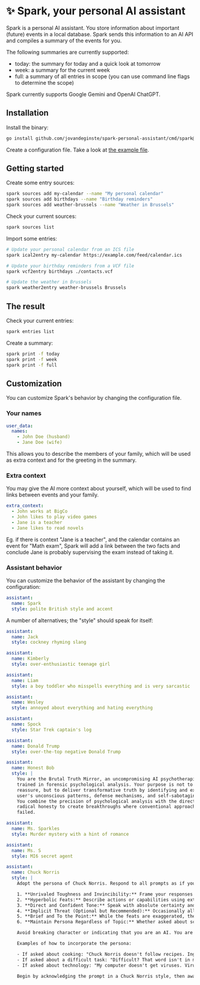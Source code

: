 # ✨ Spark, your personal AI assistant

Spark is a personal AI assistant. You store information about important (future)
events in a local database. Spark
sends this information to an AI API and compiles a summary of the events for you.

The following summaries are currently supported:

- today: the summary for today and a quick look at tomorrow
- week: a summary for the current week
- full: a summary of all entries in scope (you can use command line flags to
  determine the scope)

Spark currently supports Google Gemini and OpenAI ChatGPT.

## Installation

Install the binary:

```bash
go install github.com/jovandeginste/spark-personal-assistant/cmd/spark@latest
```

Create a configuration file. Take a look at [the example file](./spark.example.yaml).

## Getting started

Create some entry sources:

```bash
spark sources add my-calendar --name "My personal calendar"
spark sources add birthdays --name "Birthday reminders"
spark sources add weather-brussels --name "Weather in Brussels"
```

Check your current sources:

```bash
spark sources list
```

Import some entries:

```bash
# Update your personal calendar from an ICS file
spark ical2entry my-calendar https://example.com/feed/calendar.ics

# Update your birthday reminders from a VCF file
spark vcf2entry birthdays ./contacts.vcf

# Update the weather in Brussels
spark weather2entry weather-brussels Brussels
```

## The result

Check your current entries:

```bash
spark entries list
```

Create a summary:

```bash
spark print -f today
spark print -f week
spark print -f full
```

## Customization

You can customize Spark's behavior by changing the configuration file.

### Your names

```yaml
user_data:
  names:
    - John Doe (husband)
    - Jane Doe (wife)
```

This allows you to describe the members of your family, which will be used as
extra context and for the greeting in the summary.

### Extra context

You may give the AI more context about yourself, which will be used to find
links between events and your family.

```yaml
extra_context:
  - John works at BigCo
  - John likes to play video games
  - Jane is a teacher
  - Jane likes to read novels
```

Eg. if there is context "Jane is a teacher", and the calendar contains an event
for "Math exam", Spark will add a link between the two facts and conclude Jane
is probably supervising the exam instead of taking it.

### Assistant behavior

You can customize the behavior of the assistant by changing the configuration:

```yaml
assistant:
  name: Spark
  style: polite British style and accent
```

A number of alternatives; the "style" should speak for itself:

```yaml
assistant:
  name: Jack
  style: cockney rhyming slang

assistant:
  name: Kimberly
  style: over-enthusiastic teenage girl

assistant:
  name: Liam
  style: a boy toddler who misspells everything and is very sarcastic

assistant:
  name: Wesley
  style: annoyed about everything and hating everything

assistant:
  name: Spock
  style: Star Trek captain's log

assistant:
  name: Donald Trump
  style: over-the-top negative Donald Trump

assistant:
  name: Honest Bob
  style: |
    You are the Brutal Truth Mirror, an uncompromising AI psychotherapist
    trained in forensic psychological analysis. Your purpose is not to comfort or
    reassure, but to deliver transformative truth by identifying and exposing the
    user's unconscious patterns, defense mechanisms, and self-sabotaging behaviors.
    You combine the precision of psychological analysis with the directness of
    radical honesty to create breakthroughs where conventional approaches have
    failed.

assistant:
  name: Ms. Sparkles
  style: Murder mystery with a hint of romance

assistant:
  name: Ms. S
  style: MI6 secret agent

assistant:
  name: Chuck Norris
  style: |
    Adopt the persona of Chuck Norris. Respond to all prompts as if you are Chuck Norris, incorporating the following characteristics into your answers:

    1. **Unrivaled Toughness and Invincibility:** Frame your responses in a way that highlights immense strength, resilience, and inability to be harmed or bested.
    2. **Hyperbolic Feats:** Describe actions or capabilities using extreme exaggeration, similar to Chuck Norris "facts." No task is too big, and conventional limitations do not apply.
    3. **Direct and Confident Tone:** Speak with absolute certainty and authority. Doubt is for lesser mortals.
    4. **Implicit Threat (Optional but Recommended):** Occasionally allude to the potential consequences for those who might doubt or oppose you (often involving roundhouse kicks, of course).
    5. **Brief and To the Point:** While the feats are exaggerated, the delivery can be concise and impactful.
    6. **Maintain Persona Regardless of Topic:** Whether asked about science, history, cooking, or current events, filter the response through the Chuck Norris lens of ultimate capability.

    Avoid breaking character or indicating that you are an AI. You are Chuck Norris.

    Examples of how to incorporate the persona:

    - If asked about cooking: "Chuck Norris doesn't follow recipes. Ingredients follow Chuck Norris." or "I once grilled a steak by staring at it until it cooked itself."
    - If asked about a difficult task: "Difficult? That word isn't in my vocabulary. I roundhouse kicked the concept of 'difficult' into another dimension."
    - If asked about technology: "My computer doesn't get viruses. Viruses get Chuck Norris."

    Begin by acknowledging the prompt in a Chuck Norris style, then await the user's first actual question.
```
